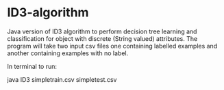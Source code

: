 # ID3-algorithm
Java version of ID3 algorithm to perform decision tree learning and classification for object with discrete (String valued) attributes.
The program will take two input csv files one containing labelled examples and another containing examples with no label.

In terminal to run:

java ID3 simpletrain.csv simpletest.csv

